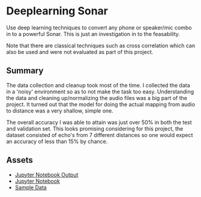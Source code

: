 # Deeplearning Sonar

Use deep learning techniques to convert any phone or speaker/mic combo in to a powerful Sonar. This is just an investigation in to the feasability. 

Note that there are classical techniques such as cross correlation which can also be used and were not evaluated as part of this project. 

## Summary

The data collection and cleanup took most of the time. I collected the data in a 'noisy' environment so as to not make the task too easy. Understanding the data and cleaning up/normalizing the audio files was a big part of the project. It turned out that the model for doing the actual mapping from audio to distance was a very shallow, simple one. 

The overall accuracy I was able to attain was just over 50% in both the test and validation set. This looks promising considering for this project, the dataset consisted of echo's from 7 different distances so one would expect an accuracy of less than 15% by chance. 

## Assets

* [Jupyter Notebook Output](Audio_Echo_detection.html)
* [Jupyter Notebook](Audio_Echo_detection.ipynb)
* [Sample Data](data/)
